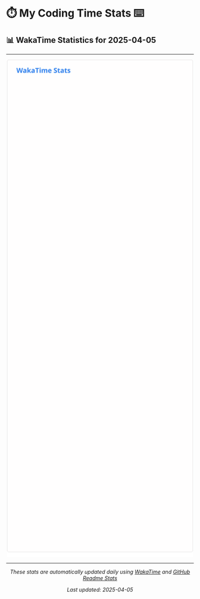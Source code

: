# ⏱️ My Coding Time Stats ⌨️

## 📊 WakaTime Statistics for 2025-04-05

---

<div align="center">

<img src="./images/wakatime-stats-2025-04-05.svg" alt="WakaTime Stats" width="500">

</div>

---

<div align="center">

*These stats are automatically updated daily using [WakaTime](https://wakatime.com) and [GitHub Readme Stats](https://github.com/anuraghazra/github-readme-stats)*

*Last updated: 2025-04-05*
</div>
